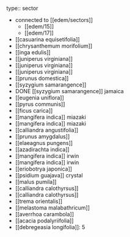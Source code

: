 type:: sector

- connected to [[edem/sectors]]
	- [[edem/15]]
	- [[edem/17]]
- [[casuarina equisetifolia]]
- [[chrysanthemum morifolium]]
- [[inga edulis]]
- [[juniperus virginiana]]
- [[juniperus virginiana]]
- [[juniperus virginiana]]
- [[prunus domestica]]
- [[syzygium samarangence]]
- DONE [[syzygium samarangence]] jamaica
- [[eugenia uniflora]]
- [[pyrus communis]]
- [[ficus carica]]
- [[mangifera indica]] miazaki
- [[mangifera indica]] miazaki
- [[calliandra angustifolia]]
- [[prunus amygdalus]]
- [[elaeagnus pungens]]
- [[azadirachta indica]]
- [[mangifera indica]] irwin
- [[mangifera indica]] irwin
- [[eriobotrya japonica]]
- [[psidium guajava]] crystal
- [[malus pumila]]
- [[calliandra calothyrsus]]
- [[calliandra calothyrsus]]
- [[trema orientalis]]
- [[melastoma malabathricum]]
- [[averrhoa carambola]]
- [[acacia podalyriifolia]]
- [[debregeasia longifolia]]: 5